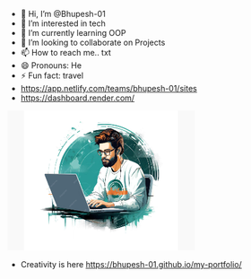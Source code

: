 - 👋 Hi, I’m @Bhupesh-01
- 👀 I’m interested in tech
- 🌱 I’m currently learning OOP
- 💞️ I’m looking to collaborate on Projects
- 📫 How to reach me.. txt
- 😄 Pronouns: He
- ⚡ Fun fact: travel
- https://app.netlify.com/teams/bhupesh-01/sites
- https://dashboard.render.com/

![Reference Image](/coder.png)
- Creativity is here https://bhupesh-01.github.io/my-portfolio/
<!---
Bhupesh-01/Bhupesh-01 is a ✨ special ✨ repository because its `README.md` (this file) appears on your GitHub profile.
You can click the Preview link to take a look at your changes.
--->
